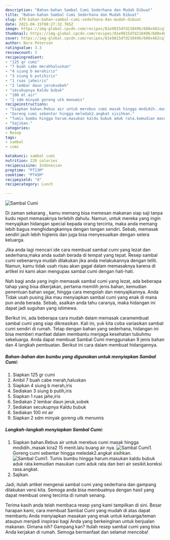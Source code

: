 ```yaml
---
description: "Bahan-bahan Sambal Cumi Sederhana dan Mudah Dibuat"
title: "Bahan-bahan Sambal Cumi Sederhana dan Mudah Dibuat"
slug: 479-bahan-bahan-sambal-cumi-sederhana-dan-mudah-dibuat
date: 2021-06-15T08:27:32.765Z
image: https://img-global.cpcdn.com/recipes/81e9815dfd210496/680x482cq70/sambal-cumi-foto-resep-utama.jpg
thumbnail: https://img-global.cpcdn.com/recipes/81e9815dfd210496/680x482cq70/sambal-cumi-foto-resep-utama.jpg
cover: https://img-global.cpcdn.com/recipes/81e9815dfd210496/680x482cq70/sambal-cumi-foto-resep-utama.jpg
author: Nora Peterson
ratingvalue: 3.3
reviewcount: 3
recipeingredient:
- "125 gr cumi"
- "7 buah cabe merahhaluskan"
- "4 siung b merahiris"
- "3 siung b putihiris"
- "1 ruas jaheiris"
- "2 lembar daun jeruksobek"
- "secukupnya Kaldu bubuk"
- "100 ml air"
- "2 sdm minyak goreng utk menumis"
recipeinstructions:
- "Siapkan bahan.Rebus air untuk merebus cumi masak hingga mndidih..masak kira2 15 menit.lalu buang air nya."
- "Goreng cumi sebentar hingga meledak2.angkat sisihkan."
- "Tumis bumbu hingga harum.masukan kaldu bubuk aduk rata.kemudian masukan cumi aduk rata dan beri air sesikit.koreksi rasa.angkat."
- "Sajikan."
categories:
- Resep
tags:
- sambal
- cumi

katakunci: sambal cumi 
nutrition: 220 calories
recipecuisine: Indonesian
preptime: "PT13M"
cooktime: "PT45M"
recipeyield: "4"
recipecategory: Lunch

---
```



![Sambal Cumi](https://img-global.cpcdn.com/recipes/81e9815dfd210496/680x482cq70/sambal-cumi-foto-resep-utama.jpg)

Di zaman  sekarang , kamu memang bisa memesan makanan siap saji tanpa kudu repot memasaknya terlebih dahulu. Namun, untuk mereka yang ingin menyajikan hidangan special kepada orang tercinta, maka anda memang lebih bagus menghidangkannya dengan tangan sendiri. Sebab, memasak sendiri jauh lebih higienis dan juga bisa menyesuaikan dengan selera keluarga.

Jika anda lagi mencari ide cara membuat sambal cumi yang lezat dan sederhana,maka anda sudah berada di tempat yang tepat. Resep sambal cumi  sebenarnya mudah dilakukan jika anda melakukannya dengan teliti. Namun, kamu tidak usah risau akan gagal dalam memasaknya 
karena di artikel ini kami akan mengupas sambal cumi dengan hati-hati.  



Nah bagi anda yang ingin memasak sambal cumi yang lezat, ada beberapa tahap yang bisa dikerjakan, pertama memilih jenis bahan, kemudian penentuan bahan segar, hingga cara mengolah dan menyajikannya. Anda Tidak usah pusing jika mau menyiapkan sambal cumi yang enak di mana pun anda berada. Sebab, asalkan anda  tahu caranya, maka hidangan ini dapat jadi suguhan yang istimewa.

Berikut ini, ada beberapa cara mudah dalam memasak caramembuat sambal cumi yang siap dikreasikan. Kali ini, yuk kita coba variasikan sambal cumi sendiri di rumah. Tetap dengan bahan yang sederhana, hidangan ini bisa memberi manfaat dalam membantu menjaga kesehatan tubuhmu sekeluarga. Anda dapat membuat Sambal Cumi menggunakan 9 jenis bahan dan 4 langkah pembuatan. Berikut ini cara dalam membuat hidangannya.

<!--inarticleads1-->

##### Bahan-bahan dan bumbu yang digunakan untuk menyiapkan Sambal Cumi:

1. Siapkan 125 gr cumi
1. Ambil 7 buah cabe merah,haluskan
1. Siapkan 4 siung b merah,iris
1. Sediakan 3 siung b putih,iris
1. Siapkan 1 ruas jahe,iris
1. Sediakan 2 lembar daun jeruk,sobek
1. Sediakan secukupnya Kaldu bubuk
1. Sediakan 100 ml air
1. Siapkan 2 sdm minyak goreng utk menumis




<!--inarticleads2-->

##### Langkah-langkah menyiapkan Sambal Cumi:

1. Siapkan bahan.Rebus air untuk merebus cumi masak hingga mndidih..masak kira2 15 menit.lalu buang air nya.
<img src="https://img-global.cpcdn.com/steps/dc3cde403bc3f5c3/160x128cq70/sambal-cumi-langkah-memasak-1-foto.jpg" alt="Sambal Cumi">1. Goreng cumi sebentar hingga meledak2.angkat sisihkan.
<img src="https://img-global.cpcdn.com/steps/ecc3326bbb861f26/160x128cq70/sambal-cumi-langkah-memasak-2-foto.jpg" alt="Sambal Cumi">1. Tumis bumbu hingga harum.masukan kaldu bubuk aduk rata.kemudian masukan cumi aduk rata dan beri air sesikit.koreksi rasa.angkat.
1. Sajikan.




Jadi, itulah artikel mengenai  sambal cumi  yang sederhana dan gampang dilakukan versi kita. Semoga anda bisa membuatnya dengan hasil yang dapat membuat oreng tercinta di rumah senang. 

Terima kasih anda telah membaca resep yang kami tampilkan di sini. Besar harapan kami, cara membuat  Sambal Cumi yang mudah di atas dapat membantu Anda menyiapkan masakan yang enak untuk keluarga/teman ataupun menjadi inspirasi bagi Anda yang berkeinginan untuk berjualan makanan. Gimana nih? Gampang kan? Itulah resep sambal cumi yang bisa Anda kerjakan di rumah. Semoga bermanfaat dan selamat mencoba!

